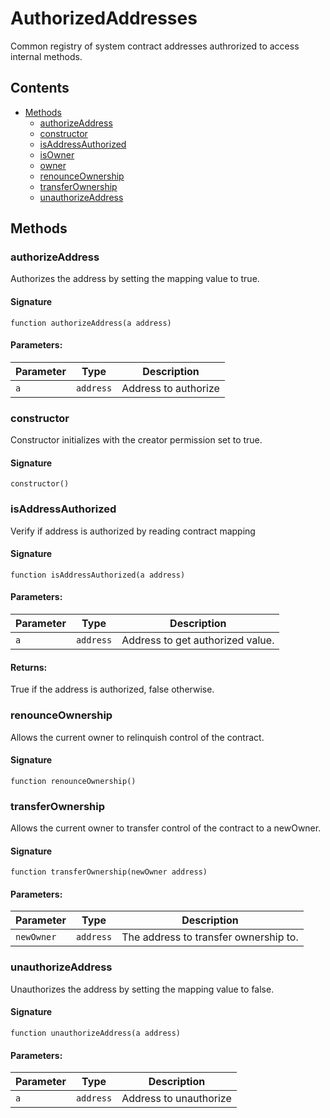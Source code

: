 # AuthorizedAddresses

Common registry of system contract addresses authrorized to access internal methods.

## Contents

-   [Methods](undefined)
    -   [authorizeAddress](#authorizeAddress)
    -   [constructor](#constructor)
    -   [isAddressAuthorized](#isAddressAuthorized)
    -   [isOwner](#isOwner)
    -   [owner](#owner)
    -   [renounceOwnership](#renounceOwnership)
    -   [transferOwnership](#transferOwnership)
    -   [unauthorizeAddress](#unauthorizeAddress)

## Methods

### authorizeAddress

Authorizes the address by setting the mapping value to true.

#### Signature

```solidity
function authorizeAddress(a address)
```

#### Parameters:

| Parameter | Type      | Description          |
| --------- | --------- | -------------------- |
| `a`       | `address` | Address to authorize |

### constructor

Constructor initializes with the creator permission set to true.

#### Signature

```solidity
constructor()
```

### isAddressAuthorized

Verify if address is authorized by reading contract mapping

#### Signature

```solidity
function isAddressAuthorized(a address)
```

#### Parameters:

| Parameter | Type      | Description                      |
| --------- | --------- | -------------------------------- |
| `a`       | `address` | Address to get authorized value. |

#### Returns:

True if the address is authorized, false otherwise.

### renounceOwnership

Allows the current owner to relinquish control of the contract.

#### Signature

```solidity
function renounceOwnership()
```

### transferOwnership

Allows the current owner to transfer control of the contract to a newOwner.

#### Signature

```solidity
function transferOwnership(newOwner address)
```

#### Parameters:

| Parameter  | Type      | Description                           |
| ---------- | --------- | ------------------------------------- |
| `newOwner` | `address` | The address to transfer ownership to. |

### unauthorizeAddress

Unauthorizes the address by setting the mapping value to false.

#### Signature

```solidity
function unauthorizeAddress(a address)
```

#### Parameters:

| Parameter | Type      | Description            |
| --------- | --------- | ---------------------- |
| `a`       | `address` | Address to unauthorize |
